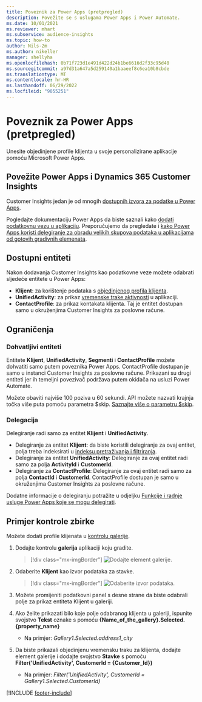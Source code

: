 ```yaml
---
title: Poveznik za Power Apps (pretpregled)
description: Povežite se s uslugama Power Apps i Power Automate.
ms.date: 10/01/2021
ms.reviewer: mhart
ms.subservice: audience-insights
ms.topic: how-to
author: Nils-2m
ms.author: nikeller
manager: shellyha
ms.openlocfilehash: 0b71f723d1e491d422d24b1be6616d2f33c95d40
ms.sourcegitcommit: a97d31a647a5d259140a1baaeef8c6ea10b8cbde
ms.translationtype: MT
ms.contentlocale: hr-HR
ms.lasthandoff: 06/29/2022
ms.locfileid: "9055251"
---
```

# <a name="power-apps-connector-preview"></a>Poveznik za Power Apps (pretpregled)

Unesite objedinjene profile klijenta u svoje personalizirane aplikacije pomoću Microsoft Power Apps.

## <a name="connect-power-apps-and-dynamics-365-customer-insights"></a>Povežite Power Apps i Dynamics 365 Customer Insights

Customer Insights jedan je od mnogih [dostupnih izvora za podatke u Power Apps](/powerapps/maker/canvas-apps/working-with-data-sources).

Pogledajte dokumentaciju Power Apps da biste saznali kako [dodati podatkovnu vezu u aplikaciju](/powerapps/maker/canvas-apps/add-data-connection). Preporučujemo da pregledate i [kako Power Apps koristi delegiranje za obradu velikih skupova podataka u aplikacijama od gotovih gradivnih elemenata](/powerapps/maker/canvas-apps/delegation-overview).

## <a name="available-entities"></a>Dostupni entiteti

Nakon dodavanja Customer Insights kao podatkovne veze možete odabrati sljedeće entitete u Power Apps:

- **Klijent**: za korištenje podataka s [objedinjenog profila klijenta](customer-profiles.md).
- **UnifiedActivity**: za prikaz [vremenske trake aktivnosti](activities.md) u aplikaciji.
- **ContactProfile**: za prikaz kontakata klijenta. Taj je entitet dostupan samo u okruženjima Customer Insights za poslovne račune.

## <a name="limitations"></a>Ograničenja

### <a name="retrievable-entities"></a>Dohvatljivi entiteti

Entitete **Klijent**, **UnifiedActivity**, **Segmenti** i **ContactProfile** možete dohvatiti samo putem poveznika Power Apps. ContactProfile dostupan je samo u instanci Customer Insights za poslovne račune. Prikazani su drugi entiteti jer ih temeljni povezivač podržava putem okidača na usluzi Power Automate.

Možete obaviti najviše 100 poziva u 60 sekundi. API možete nazvati krajnja točka više puta pomoću parametra $skip. [Saznajte više o parametru $skip](/connectors/customerinsights/#get-items-from-an-entity).

### <a name="delegation"></a>Delegacija

Delegiranje radi samo za entitet **Klijent** i **UnifiedActivity**. 

- Delegiranje za entitet **Klijent**: da biste koristili delegiranje za ovaj entitet, polja treba indeksirati u [indeksu pretraživanja i filtriranja](search-filter-index.md).  
- Delegiranje za entitet **UnifiedActivity**: Delegiranje za ovaj entitet radi samo za polja **ActivityId** i **CustomerId**.  
- Delegiranje za **ContactProfile**: Delegiranje za ovaj entitet radi samo za polja **ContactId** i **CustomerId**. ContactProfile dostupan je samo u okruženjima Customer Insights za poslovne račune.

Dodatne informacije o delegiranju potražite u odjeljku [Funkcije i radnje usluge Power Apps koje se mogu delegirati](/powerapps/maker/canvas-apps/delegation-overview). 

## <a name="example-gallery-control"></a>Primjer kontrole zbirke

Možete dodati profile klijenata u [kontrolu galerije](/powerapps/maker/canvas-apps/add-gallery).

1. Dodajte kontrolu **galerija** aplikaciji koju gradite.

    > [!div class="mx-imgBorder"]
    > ![Dodajte element galerije.](media/connector-powerapps9.png "Dodajte element galerije.")

2. Odaberite **Klijent** kao izvor podataka za stavke.

    > [!div class="mx-imgBorder"]
    > ![Odaberite izvor podataka.](media/choose-datasource-powerapps.png "Odaberite izvor podataka.")

3. Možete promijeniti podatkovni panel s desne strane da biste odabrali polje za prikaz entiteta Klijent u galeriji.

4. Ako želite prikazati bilo koje polje odabranog klijenta u galeriji, ispunite svojstvo **Tekst** oznake s pomoću **{Name_of_the_gallery}.Selected.{property_name}**  
    - Na primjer: _Gallery1.Selected.address1_city_

5. Da biste prikazali objedinjenu vremensku traku za klijenta, dodajte element galerije i dodajte svojstvo **Stavke** s pomoću **Filter('UnifiedActivity', CustomerId = {Customer_Id})**  
    - Na primjer: _Filter('UnifiedActivity', CustomerId = Gallery1.Selected.CustomerId)_


[!INCLUDE [footer-include](includes/footer-banner.md)]
